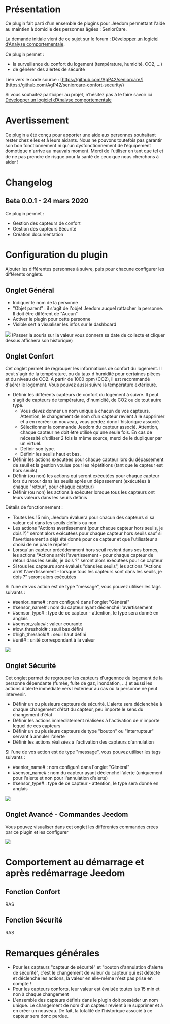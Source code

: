 Présentation
============

Ce plugin fait parti d'un ensemble de plugins pour Jeedom permettant l'aide au maintien à domicile des personnes âgées : SeniorCare.

La demande initiale vient de ce sujet sur le forum : [Développer un logiciel d’Analyse comportementale](https://community.jeedom.com/t/developper-un-logiciel-danalyse-comportementale/19111).

Ce plugin permet :
* la surveillance du confort du logement (température, humidité, CO2, …)
* de générer des alertes de sécurité

Lien vers le code source : [https://github.com/AgP42/seniorcare/](https://github.com/AgP42/seniorcare-confort-security/)

Si vous souhaitez participer au projet, n’hésitez pas à le faire savoir ici [Développer un logiciel d’Analyse comportementale](https://community.jeedom.com/t/developper-un-logiciel-danalyse-comportementale/19111/2)

Avertissement
==========

Ce plugin a été conçu pour apporter une aide aux personnes souhaitant rester chez elles et à leurs aidants.
Nous ne pouvons toutefois pas garantir son bon fonctionnement ni qu'un dysfonctionnement de l’équipement domotique n'arrive au mauvais moment.
Merci de l'utiliser en tant que tel et de ne pas prendre de risque pour la santé de ceux que nous cherchons à aider !

Changelog
==========

Beta 0.0.1 - 24 mars 2020
---

Ce plugin permet :

* Gestion des capteurs de confort
* Gestion des capteurs Sécurité
* Création documentation

Configuration du plugin
========================

Ajouter les différentes personnes à suivre, puis pour chacune configurer les différents onglets.

Onglet Général
---
* Indiquer le nom de la personne
* "Objet parent" : il s'agit de l'objet Jeedom auquel rattacher la personne. Il doit être différent de "Aucun"
* Activer le plugin pour cette personne
* Visible sert a visualiser les infos sur le dashboard

![](https://raw.githubusercontent.com/AgP42/seniorcareconfortsecurity/master/docs/assets/images/Widget.png)
(Passer la souris sur la valeur vous donnera sa date de collecte et cliquer dessus affichera son historique)

Onglet **Confort**
---
Cet onglet permet de regrouper les informations de confort du logement.
Il peut s'agir de la température, ou du taux d'humidité pour certaines pièces et du niveau de CO2.
A partir de 1000 ppm (CO2), il est recommandé d'aérer le logement.
Vous pouvez aussi suivre la température extérieure.

* Définir les différents capteurs de confort du logement à suivre. Il peut s'agit de capteurs de température, d'humidité, de CO2 ou de tout autre type.
  * Vous devez donner un nom unique à chacun de vos capteurs. Attention, le changement de nom d'un capteur revient à le supprimer et a en recréer un nouveau, vous perdez donc l'historique associé.
  * Sélectionner la commande Jeedom du capteur associé. Attention, chaque capteur ne doit être utilisé qu'une seule fois. En cas de nécessité d'utiliser 2 fois la même source, merci de le dupliquer par un virtuel.
  * Définir son type.
  * Définir les seuils haut et bas.
* Définir les actions exécutées pour chaque capteur lors du dépassement de seuil et la gestion voulue pour les répétitions (tant que le capteur est hors seuils)
* Définir (ou non) les actions qui seront exécutées pour chaque capteur lors du retour dans les seuils aprés un dépassement (exécutées à chaque "retour", pour chaque capteur)
* Définir (ou non) les actions à exécuter lorsque tous les capteurs ont leurs valeurs dans les seuils définis

Détails de fonctionnement :
* Toutes les 15 min, Jeedom évaluera pour chacun des capteurs si sa valeur est dans les seuils définis ou non
* Les actions "Actions avertissement (pour chaque capteur hors seuils, je dois ?)" seront alors exécutées pour chaque capteur hors seuils sauf si l'avertissement a déjà été donné pour ce capteur et que l’utilisateur a choisi de ne pas le répéter
* Lorsqu'un capteur précédemment hors seuil revient dans ses bornes, les actions "Actions arrêt l'avertissement - pour chaque capteur de retour dans les seuils, je dois ?" seront alors exécutées pour ce capteur
* Si tous les capteurs sont évalués "dans les seuils", les actions "Actions arrêt l'avertissement - lorsque tous les capteurs sont dans les seuils, je dois ?" seront alors exécutées


Si l'une de vos action est de type "message", vous pouvez utiliser les tags suivants :
  * #senior_name# : nom configuré dans l'onglet "Général"
  * #sensor_name# : nom du capteur ayant déclenché l'avertissement
  * #sensor_type# : type de ce capteur - attention, le type sera donné en anglais
  * #sensor_value# : valeur courante
  * #low_threshold# : seuil bas défini
  * #high_threshold# : seuil haut défini
  * #unit# : unité correspondant à la valeur

![](https://raw.githubusercontent.com/AgP42/seniorcareconfortsecurity/master/docs/assets/images/Confort.png)

Onglet **Sécurité**
---
Cet onglet permet de regrouper les capteurs d'urgennce du logement de la personne dépendante (fumée, fuite de gaz, inondation, …) et aussi les actions d'alerte immédiate vers l’extérieur au cas où la personne ne peut intervenir.

* Définir un ou plusieurs capteurs de sécurité. L'alerte sera déclenchée à chaque changement d'état du capteur, peu importe le sens du changement d'état
* Définir les actions immédiatement réalisées à l'activation de n'importe lequel de ces capteurs
* Définir un ou plusieurs capteurs de type "bouton" ou "interrupteur" servant à annuler l'alerte
* Définir les actions réalisées à l'activation des capteurs d'annulation

Si l'une de vos action est de type "message", vous pouvez utiliser les tags suivants :
  * #senior_name# : nom configuré dans l'onglet "Général"
  * #sensor_name# : nom du capteur ayant déclenché l'alerte (uniquement pour l'alerte et non pour l'annulation d'alerte)
  * #sensor_type# : type de ce capteur - attention, le type sera donné en anglais

![](https://raw.githubusercontent.com/AgP42/seniorcareconfortsecurity/master/docs/assets/images/Securite.png)


Onglet **Avancé - Commandes Jeedom**
---

Vous pouvez visualiser dans cet onglet les différentes commandes crées par ce plugin et les configurer

![](https://raw.githubusercontent.com/AgP42/seniorcareconfortsecurity/master/docs/assets/images/OngletCommandes.png)


Comportement au démarrage et après redémarrage Jeedom
======

Fonction **Confort**
---
RAS

Fonction **Sécurité**
---
RAS

Remarques générales
===
* Pour les capteurs "capteur de sécurité" et "bouton d'annulation d'alerte de sécurité", c'est le changement de valeur du capteur qui est détecté et déclenche les actions, la valeur en elle-même n'est pas prise en compte !
* Pour les capteurs conforts, leur valeur est évaluée toutes les 15 min et non à chaque changement
* L'ensemble des capteurs définis dans le plugin doit posséder un nom unique. Le changement de nom d'un capteur revient à le supprimer et à en créer un nouveau. De fait, la totalité de l'historique associé à ce capteur sera donc perdue.